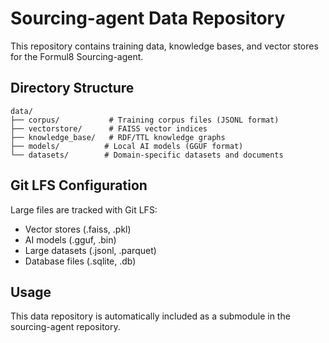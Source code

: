 # Sourcing-agent Data Repository

This repository contains training data, knowledge bases, and vector stores for the Formul8 Sourcing-agent.

## Directory Structure

```
data/
├── corpus/           # Training corpus files (JSONL format)
├── vectorstore/      # FAISS vector indices
├── knowledge_base/   # RDF/TTL knowledge graphs
├── models/          # Local AI models (GGUF format)
└── datasets/        # Domain-specific datasets and documents
```

## Git LFS Configuration

Large files are tracked with Git LFS:
- Vector stores (.faiss, .pkl)
- AI models (.gguf, .bin)
- Large datasets (.jsonl, .parquet)
- Database files (.sqlite, .db)

## Usage

This data repository is automatically included as a submodule in the sourcing-agent repository.

